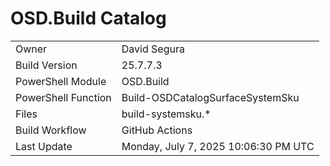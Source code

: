 ﻿# OSD.Build Catalog

| | |
|-|-|
| Owner | David Segura |
| Build Version | 25.7.7.3 |
| PowerShell Module | OSD.Build |
| PowerShell Function | Build-OSDCatalogSurfaceSystemSku |
| Files | build-systemsku.* |
| Build Workflow | GitHub Actions |
| Last Update | Monday, July 7, 2025 10:06:30 PM UTC |
